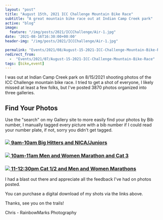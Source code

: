 ```yaml
---
layout: "post"
title: "August 15th, 2021 ICC Challenge Mountain Bike Race"
subtitle: "A great mountain bike race out at Indian Camp Creek park"
active: "blog"
image:
  feature: "/img/posts/2021/ICCChallenge/Air-1.jpg"
date: '2021-08-16T16:30:00+00:00'
header-img: "/img/posts/2021/ICCChallenge/Air-1.jpg"

permalink: "Events/2021/08/August-15-2021-ICC-Challenge-Mountain-Bike-Race"
redirect_from: 
  -  "Events/2021/07/August-15-2021-ICC-Challenge-Mountain-Bike-Race"
tags: [bike,event]
---
```

I was out at Indian Camp Creek park on 8/15/2021 shooting photos of the ICC Challenge mountain bike race. I tried to get a shot of everyone, I likely missed at least a few folks, but I've posted 3870 photos organized into three galleries.

## Find Your Photos

Use the "search" on my Gallery site to more easily find your photos by Bib number, I manually tagged every picture with a bib number if I could read your number plate, if not, sorry you didn't get tagged.

### [<img src="{% picture direct200 /img/posts/2021/ICCChallenge/ICC-1.jpg %}" /> 9am-10am Big Hitters and NICA/Juniors](https://photos.rainbowmarks.com/2021/Bikes/ICC/ICC-Big-Hitters-and-NICA)

### [<img src="{% picture direct200 /img/posts/2021/ICCChallenge/ICC-2.jpg %}" /> 10am-11am Men and Women Marathon and Cat 3](https://photos.rainbowmarks.com/2021/Bikes/ICC/2021-ICC-Marathon-and-Cat-3-10am-11am)

### [<img src="{% picture direct200 /img/posts/2021/ICCChallenge/ICC-3.jpg %}" /> 11-12:30pm Cat 1/2 and Men and Women Marathons](https://photos.rainbowmarks.com/2021/Bikes/ICC/2021-ICC-Cat-12-and-Marathon-11am-1230pm)

I had a blast out there and appreciate all the feedback I've had on photos posted. 

You can purchase a   digital download of my shots via the links above. 

Thanks, see you on the trails!

Chris - RainbowMarks Photography